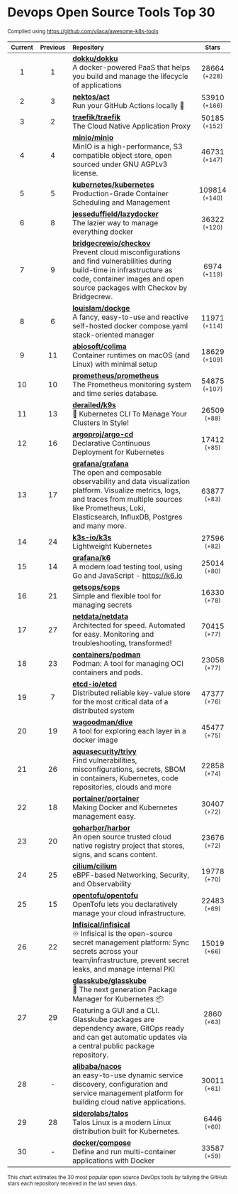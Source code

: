 # Devops Open Source Tools Top 30
<sup>Compiled using https://github.com/vilaca/awesome-k8s-tools</sup>
<div align="center">

|<sub>Current</sub>|<sub>Previous</sub>|<sub>Repository</sub>|<sub>Stars</sub>|
|:---:|:---:|:---|:---:|
|1|1|[**dokku/dokku**](https://github.com/dokku/dokku)<br/>A docker-powered PaaS that helps you build and manage the lifecycle of applications|28664 <sup>(+228)</sup>|
|2|3|[**nektos/act**](https://github.com/nektos/act)<br/>Run your GitHub Actions locally 🚀|53910 <sup>(+166)</sup>|
|3|2|[**traefik/traefik**](https://github.com/traefik/traefik)<br/>The Cloud Native Application Proxy|50185 <sup>(+152)</sup>|
|4|4|[**minio/minio**](https://github.com/minio/minio)<br/>MinIO is a high-performance, S3 compatible object store, open sourced under GNU AGPLv3 license.|46731 <sup>(+147)</sup>|
|5|5|[**kubernetes/kubernetes**](https://github.com/kubernetes/kubernetes)<br/>Production-Grade Container Scheduling and Management|109814 <sup>(+140)</sup>|
|6|8|[**jesseduffield/lazydocker**](https://github.com/jesseduffield/lazydocker)<br/>The lazier way to manage everything docker|36322 <sup>(+120)</sup>|
|7|9|[**bridgecrewio/checkov**](https://github.com/bridgecrewio/checkov)<br/>Prevent cloud misconfigurations and find vulnerabilities during build-time in infrastructure as code, container images and open source packages with Checkov by Bridgecrew.|6974 <sup>(+119)</sup>|
|8|6|[**louislam/dockge**](https://github.com/louislam/dockge)<br/>A fancy, easy-to-use and reactive self-hosted docker compose.yaml stack-oriented manager|11971 <sup>(+114)</sup>|
|9|11|[**abiosoft/colima**](https://github.com/abiosoft/colima)<br/>Container runtimes on macOS (and Linux) with minimal setup|18629 <sup>(+109)</sup>|
|10|10|[**prometheus/prometheus**](https://github.com/prometheus/prometheus)<br/>The Prometheus monitoring system and time series database.|54875 <sup>(+107)</sup>|
|11|13|[**derailed/k9s**](https://github.com/derailed/k9s)<br/>🐶 Kubernetes CLI To Manage Your Clusters In Style!|26509 <sup>(+88)</sup>|
|12|16|[**argoproj/argo-cd**](https://github.com/argoproj/argo-cd)<br/>Declarative Continuous Deployment for Kubernetes|17412 <sup>(+85)</sup>|
|13|17|[**grafana/grafana**](https://github.com/grafana/grafana)<br/>The open and composable observability and data visualization platform. Visualize metrics, logs, and traces from multiple sources like Prometheus, Loki, Elasticsearch, InfluxDB, Postgres and many more. |63877 <sup>(+83)</sup>|
|14|24|[**k3s-io/k3s**](https://github.com/k3s-io/k3s)<br/>Lightweight Kubernetes|27596 <sup>(+82)</sup>|
|15|14|[**grafana/k6**](https://github.com/grafana/k6)<br/>A modern load testing tool, using Go and JavaScript - https://k6.io|25014 <sup>(+80)</sup>|
|16|21|[**getsops/sops**](https://github.com/getsops/sops)<br/>Simple and flexible tool for managing secrets|16330 <sup>(+78)</sup>|
|17|27|[**netdata/netdata**](https://github.com/netdata/netdata)<br/>Architected for speed. Automated for easy. Monitoring and troubleshooting, transformed!|70415 <sup>(+77)</sup>|
|18|23|[**containers/podman**](https://github.com/containers/podman)<br/>Podman: A tool for managing OCI containers and pods.|23058 <sup>(+77)</sup>|
|19|7|[**etcd-io/etcd**](https://github.com/etcd-io/etcd)<br/>Distributed reliable key-value store for the most critical data of a distributed system|47377 <sup>(+76)</sup>|
|20|19|[**wagoodman/dive**](https://github.com/wagoodman/dive)<br/>A tool for exploring each layer in a docker image|45477 <sup>(+75)</sup>|
|21|26|[**aquasecurity/trivy**](https://github.com/aquasecurity/trivy)<br/>Find vulnerabilities, misconfigurations, secrets, SBOM in containers, Kubernetes, code repositories, clouds and more|22858 <sup>(+74)</sup>|
|22|18|[**portainer/portainer**](https://github.com/portainer/portainer)<br/>Making Docker and Kubernetes management easy.|30407 <sup>(+72)</sup>|
|23|20|[**goharbor/harbor**](https://github.com/goharbor/harbor)<br/>An open source trusted cloud native registry project that stores, signs, and scans content.|23676 <sup>(+72)</sup>|
|24|25|[**cilium/cilium**](https://github.com/cilium/cilium)<br/>eBPF-based Networking, Security, and Observability|19778 <sup>(+70)</sup>|
|25|15|[**opentofu/opentofu**](https://github.com/opentofu/opentofu)<br/>OpenTofu lets you declaratively manage your cloud infrastructure.|22483 <sup>(+69)</sup>|
|26|22|[**Infisical/infisical**](https://github.com/Infisical/infisical)<br/>♾ Infisical is the open-source secret management platform: Sync secrets across your team/infrastructure, prevent secret leaks, and manage internal PKI|15019 <sup>(+66)</sup>|
|27|29|[**glasskube/glasskube**](https://github.com/glasskube/glasskube)<br/>🧊 The next generation Package Manager for Kubernetes 📦 Featuring a GUI and a CLI. Glasskube packages are dependency aware, GitOps ready and can get automatic updates via a central public package repository.|2860 <sup>(+63)</sup>|
|28|-|[**alibaba/nacos**](https://github.com/alibaba/nacos)<br/>an easy-to-use dynamic service discovery, configuration and service management platform for building cloud native applications.|30011 <sup>(+61)</sup>|
|29|28|[**siderolabs/talos**](https://github.com/siderolabs/talos)<br/>Talos Linux is a modern Linux distribution built for Kubernetes.|6446 <sup>(+60)</sup>|
|30|-|[**docker/compose**](https://github.com/docker/compose)<br/>Define and run multi-container applications with Docker|33587 <sup>(+59)</sup>|


</div>

<sub>This chart estimates the 30 most popular open source DevOps tools by tallying the GitHub stars each repository received in the last seven days.</sub>
